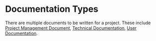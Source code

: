 # Documentation Types

There are multiple documents to be written for a project. These include [Project Management Document](Project-Management-Documentation.md), [Technical Documentation](Technical-Documentation.md), [User Documentation](User-Documentation.md).
